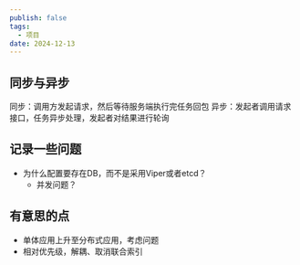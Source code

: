 ```yaml
---
publish: false
tags:
  - 项目
date: 2024-12-13
---
```

## 同步与异步

同步：调用方发起请求，然后等待服务端执行完任务回包
异步：发起者调用请求接口，任务异步处理，发起者对结果进行轮询


## 记录一些问题
- 为什么配置要存在DB，而不是采用Viper或者etcd？
	- 并发问题？


## 有意思的点
- 单体应用上升至分布式应用，考虑问题
- 相对优先级，解耦、取消联合索引